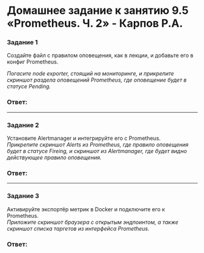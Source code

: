 # Домашнее задание к занятию 9.5 «Prometheus. Ч. 2» - Карпов Р.А.


### Задание 1

Создайте файл с правилом оповещения, как в лекции, и добавьте его в конфиг Prometheus.

*Погасите node exporter, стоящий на мониторинге, и прикрепите скриншот раздела оповещений Prometheus, где оповещение будет в статусе Pending.*

### Ответ: 

---

### Задание 2

Установите Alertmanager и интегрируйте его с Prometheus.  
*Прикрепите скриншот Alerts из Prometheus, где правило оповещения будет в статусе Fireing, и скриншот из Alertmanager, где будет видно действующее правило оповещения.*

### Ответ: 


---

### Задание 3

Активируйте экспортёр метрик в Docker и подключите его к Prometheus.  
*Приложите скриншот браузера с открытым эндпоинтом, а также скриншот списка таргетов из интерфейса Prometheus.*

### Ответ: 

